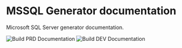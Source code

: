 # MSSQL Generator documentation

Microsoft SQL Server generator documentation.

![Build PRD Documentation](https://github.com/rgn/mssql-doc/workflows/Build%20Documentation/badge.svg?branch=master)
![Build DEV Documentation](https://github.com/rgn/mssql-doc/workflows/Build%20Documentation/badge.svg?branch=development)
